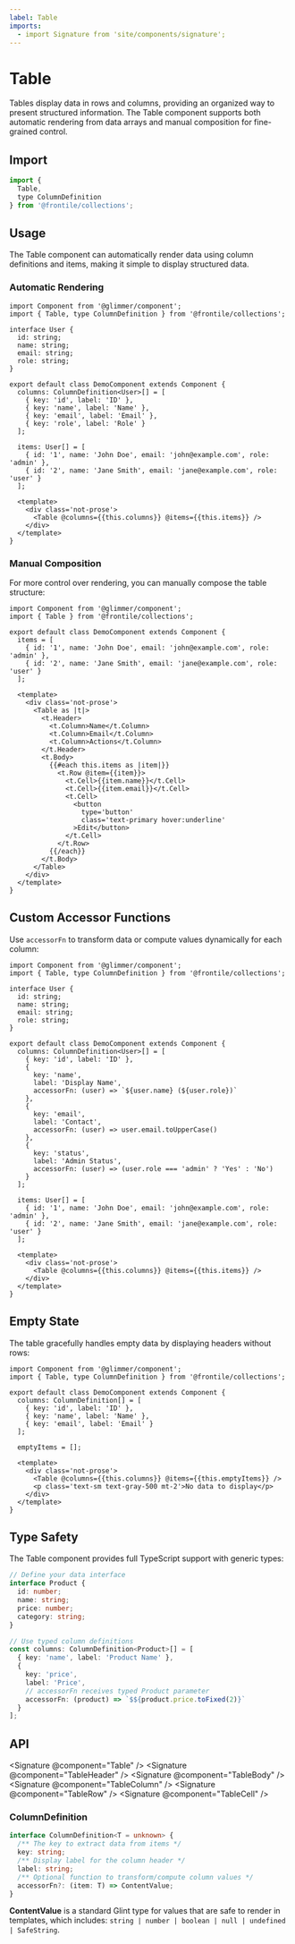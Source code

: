 ```yaml
---
label: Table
imports:
  - import Signature from 'site/components/signature';
---
```


# Table

Tables display data in rows and columns, providing an organized way to present structured information. The Table component supports both automatic rendering from data arrays and manual composition for fine-grained control.

## Import

```js
import {
  Table,
  type ColumnDefinition
} from '@frontile/collections';
```

## Usage

The Table component can automatically render data using column definitions and items, making it simple to display structured data.

### Automatic Rendering

```gts preview
import Component from '@glimmer/component';
import { Table, type ColumnDefinition } from '@frontile/collections';

interface User {
  id: string;
  name: string;
  email: string;
  role: string;
}

export default class DemoComponent extends Component {
  columns: ColumnDefinition<User>[] = [
    { key: 'id', label: 'ID' },
    { key: 'name', label: 'Name' },
    { key: 'email', label: 'Email' },
    { key: 'role', label: 'Role' }
  ];

  items: User[] = [
    { id: '1', name: 'John Doe', email: 'john@example.com', role: 'admin' },
    { id: '2', name: 'Jane Smith', email: 'jane@example.com', role: 'user' }
  ];

  <template>
    <div class='not-prose'>
      <Table @columns={{this.columns}} @items={{this.items}} />
    </div>
  </template>
}
```

### Manual Composition

For more control over rendering, you can manually compose the table structure:

```gts preview
import Component from '@glimmer/component';
import { Table } from '@frontile/collections';

export default class DemoComponent extends Component {
  items = [
    { id: '1', name: 'John Doe', email: 'john@example.com', role: 'admin' },
    { id: '2', name: 'Jane Smith', email: 'jane@example.com', role: 'user' }
  ];

  <template>
    <div class='not-prose'>
      <Table as |t|>
        <t.Header>
          <t.Column>Name</t.Column>
          <t.Column>Email</t.Column>
          <t.Column>Actions</t.Column>
        </t.Header>
        <t.Body>
          {{#each this.items as |item|}}
            <t.Row @item={{item}}>
              <t.Cell>{{item.name}}</t.Cell>
              <t.Cell>{{item.email}}</t.Cell>
              <t.Cell>
                <button
                  type='button'
                  class='text-primary hover:underline'
                >Edit</button>
              </t.Cell>
            </t.Row>
          {{/each}}
        </t.Body>
      </Table>
    </div>
  </template>
}
```

## Custom Accessor Functions

Use `accessorFn` to transform data or compute values dynamically for each column:

```gts preview
import Component from '@glimmer/component';
import { Table, type ColumnDefinition } from '@frontile/collections';

interface User {
  id: string;
  name: string;
  email: string;
  role: string;
}

export default class DemoComponent extends Component {
  columns: ColumnDefinition<User>[] = [
    { key: 'id', label: 'ID' },
    {
      key: 'name',
      label: 'Display Name',
      accessorFn: (user) => `${user.name} (${user.role})`
    },
    {
      key: 'email',
      label: 'Contact',
      accessorFn: (user) => user.email.toUpperCase()
    },
    {
      key: 'status',
      label: 'Admin Status',
      accessorFn: (user) => (user.role === 'admin' ? 'Yes' : 'No')
    }
  ];

  items: User[] = [
    { id: '1', name: 'John Doe', email: 'john@example.com', role: 'admin' },
    { id: '2', name: 'Jane Smith', email: 'jane@example.com', role: 'user' }
  ];

  <template>
    <div class='not-prose'>
      <Table @columns={{this.columns}} @items={{this.items}} />
    </div>
  </template>
}
```

## Empty State

The table gracefully handles empty data by displaying headers without rows:

```gts preview
import Component from '@glimmer/component';
import { Table, type ColumnDefinition } from '@frontile/collections';

export default class DemoComponent extends Component {
  columns: ColumnDefinition[] = [
    { key: 'id', label: 'ID' },
    { key: 'name', label: 'Name' },
    { key: 'email', label: 'Email' }
  ];

  emptyItems = [];

  <template>
    <div class='not-prose'>
      <Table @columns={{this.columns}} @items={{this.emptyItems}} />
      <p class='text-sm text-gray-500 mt-2'>No data to display</p>
    </div>
  </template>
}
```

## Type Safety

The Table component provides full TypeScript support with generic types:

```ts
// Define your data interface
interface Product {
  id: number;
  name: string;
  price: number;
  category: string;
}

// Use typed column definitions
const columns: ColumnDefinition<Product>[] = [
  { key: 'name', label: 'Product Name' },
  {
    key: 'price',
    label: 'Price',
    // accessorFn receives typed Product parameter
    accessorFn: (product) => `$${product.price.toFixed(2)}`
  }
];
```

## API

<Signature @component="Table" />
<Signature @component="TableHeader" />
<Signature @component="TableBody" />
<Signature @component="TableColumn" />
<Signature @component="TableRow" />
<Signature @component="TableCell" />

### ColumnDefinition

```ts
interface ColumnDefinition<T = unknown> {
  /** The key to extract data from items */
  key: string;
  /** Display label for the column header */
  label: string;
  /** Optional function to transform/compute column values */
  accessorFn?: (item: T) => ContentValue;
}
```

**ContentValue** is a standard Glint type for values that are safe to render in templates, which includes: `string | number | boolean | null | undefined | SafeString`.

